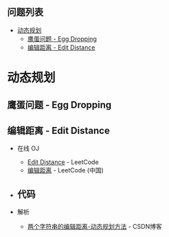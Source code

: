 **问题列表**
---
<!-- TOC -->

- [动态规划](#动态规划)
  - [鹰蛋问题 - Egg Dropping](#鹰蛋问题---egg-dropping)
  - [编辑距离 - Edit Distance](#编辑距离---edit-distance)

<!-- /TOC -->

# 动态规划

## 鹰蛋问题 - Egg Dropping

## 编辑距离 - Edit Distance
- 在线 OJ
  - [Edit Distance](https://leetcode.com/problems/undefined/description/) - LeetCode 
  - [编辑距离](https://leetcode-cn.com/problems/edit-distance/description/) - LeetCode (中国) 

- 代码
  - 

- 解析
  - [两个字符串的编辑距离-动态规划方法](https://blog.csdn.net/ac540101928/article/details/52786435) - CSDN博客 